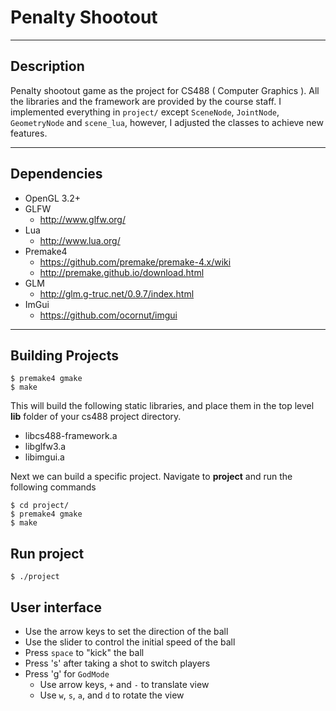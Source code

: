 # Penalty Shootout

---

## Description
Penalty shootout game as the project for CS488 ( Computer Graphics ). All the libraries and the framework are provided by the course staff. I implemented everything in `project/` except `SceneNode`, `JointNode`, `GeometryNode` and `scene_lua`, however, I adjusted the classes to achieve new features. 

---

## Dependencies
* OpenGL 3.2+
* GLFW
    * http://www.glfw.org/
* Lua
    * http://www.lua.org/
* Premake4
    * https://github.com/premake/premake-4.x/wiki
    * http://premake.github.io/download.html
* GLM
    * http://glm.g-truc.net/0.9.7/index.html
* ImGui
    * https://github.com/ocornut/imgui


---

## Building Projects

    $ premake4 gmake
    $ make

This will build the following static libraries, and place them in the top level **lib**
folder of your cs488 project directory.
* libcs488-framework.a
* libglfw3.a
* libimgui.a

Next we can build a specific project. Navigate to **project** and run the following commands

    $ cd project/
    $ premake4 gmake
    $ make
    
## Run project

    $ ./project
    
## User interface
* Use the arrow keys to set the direction of the ball
* Use the slider to control the initial speed of the ball
* Press `space` to "kick" the ball
* Press 's' after taking a shot to switch players
* Press 'g' for `GodMode`
   * Use arrow keys, `+` and `-` to translate view
   * Use `w`, `s`, `a`, and `d` to rotate the view
